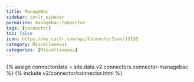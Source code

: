 ```yaml
---
title: ManageBac
sidebar: cyclr_sidebar
permalink: managebac-connector
tags: [connector]
toc: false
icon: https://my.cyclr.com/api/ConnectorIcon/13136
category: Miscellaneous
categories: [Miscellaneous]
---
```

{% assign connectordata = site.data.v2.connectors.connector-managebac %}
{% include v2/connector/connector.html %}	